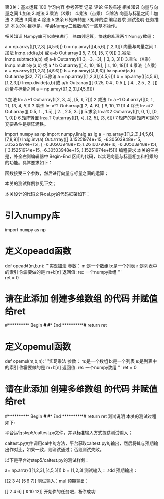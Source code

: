 第3关：基本运算
100
学习内容
参考答案
记录
评论
任务描述
相关知识
向量与向量之间
1.加法
2.减法
3.乘法（X乘）
4.乘法（点乘）
5.除法
向量与标量之间
1.加法
2.减法
3.乘法
4.除法
5.求余
6.矩阵转置
7.矩阵的逆
编程要求
测试说明
任务描述
本关的小目标是，学会Numpy二维数组的一些基本操作。

相关知识
Numpy库可以直接进行一些四则运算，快速的处理两个Numpy数组：

a = np.array([[1,2,3],[4,5,6]])
b = np.array([[4,5,6],[1,2,3]])
向量与向量之间
1.加法
In:np.add(a,b) 或 a+b
Out:array([[5, 7, 9],
[5, 7, 9]])
2.减法
In:np.subtract(a,b) 或 a-b
Out:array([[-3, -3, -3],
[ 3,  3,  3]])
3.乘法（X乘）
In:np.multiply(a,b) 或 a * b
Out:array([[ 4, 10, 18],
[ 4, 10, 18]])
4.乘法（点乘）
a = np.array([[1,2,3],[4,5,6]])
b = np.array([4,5,6])
In: np.dot(a,b)
Out:array([32, 77])
5.除法
a = np.array([[1,2,3],[4,5,6]])
b = np.array([[4,5,6],[1,2,3]])
In:np.divide(a,b) 或 a/b
Out:array([[ 0.25,  0.4 ,  0.5 ],
[ 4.  ,  2.5 ,  2.  ]])
向量与标量之间
a = np.array([[1,2,3],[4,5,6]])

1.加法
In:  a +1
Out:array([[2, 3, 4],
[5, 6, 7]])
2.减法
In:  a -1
Out:array([[0, 1, 2],
[3, 4, 5]])
3.乘法
In: a*2
Out:array([[ 2,  4,  6],
[ 8, 10, 12]])
4.除法
In: a/2
Out:array([[ 0.5,  1. ,  1.5],
[ 2. ,  2.5,  3. ]])
5.求余
In:a%2
Out:array([[1, 0, 1],
[0, 1, 0]])
6.矩阵转置
In:a.T
Out:array([[1, 4],
[2, 5],
[3, 6]])
7.矩阵的逆
矩阵可逆的充要条件是矩阵满秩。

import numpy as np
import numpy.linalg as lg
a = np.array([[1,2,3],[4,5,6],[7,8,9]])
In:lg.inv(a)
Out:array([[  3.15251974e+15,  -6.30503948e+15,   3.15251974e+15],
[ -6.30503948e+15,   1.26100790e+16,  -6.30503948e+15],
[  3.15251974e+15,  -6.30503948e+15,   3.15251974e+15]])
编程要求
本关的任务是，补全右侧编辑器中 Begin-End 区间的代码，以实现向量与标量相加和相乘的的功能。具体要求如下：

函数接受三个参数，然后进行向量与标量之间的运算；

本关的测试样例参见下文；

本关设计的代码文件cal.py的代码框架如下：

# 引入numpy库
import numpy as np
# 定义opeadd函数
def opeadd(m,b,n):
'''实现加法
参数：
m:是一个数组
b:是一个列表
n:是列表中的索引
你需要做的是 m+b[n]
返回值:
ret: 一个numpy数组
'''    
ret = 0
# 请在此添加 创建多维数组 的代码 并赋值给ret
#********** Begin *********#
#********** End **********#
return ret
# 定义opemul函数
def opemul(m,b,n):
'''实现乘法
参数：
m:是一个数组
b:是一个列表
n:是列表中的索引
你需要做的是 m+b[n]
返回值:
ret: 一个numpy数组
'''
ret = 0
# 请在此添加 创建多维数组 的代码 并赋值给ret
#********** Begin *********#
#********** End **********#
return ret
测试说明
本关的测试过程如下:

平台运行step5/caltest.py文件，并以标准输入方式提供测试输入；

caltest.py文件调用cal中的方法，平台获取caltest.py的输出，然后将其与预期输出作对比，如果一致，则测试通过；否则测试失败。

以下是平台对step5/caltest.py的测试样例：

a= np.array([[1,2,3],[4,5,6]])
b = [1,2,3]
测试输入： add
预期输出：

[[2 3 4]
[5 6 7]]
测试输入：mul
预期输出：

[[ 2  4  6]
[ 8 10 12]]
开始你的任务吧，祝你成功!